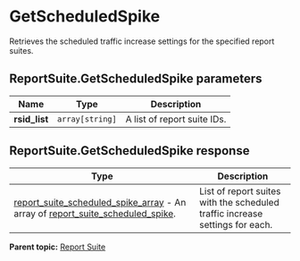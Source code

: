 # GetScheduledSpike

Retrieves the scheduled traffic increase settings for the specified report suites.

## ReportSuite.GetScheduledSpike parameters

|Name|Type|Description|
|----|----|-----------|
|**rsid_list** |`array[string]` |A list of report suite IDs.|

## ReportSuite.GetScheduledSpike response

|Type|Description|
|----|-----------|
| [report_suite_scheduled_spike_array](../../data_types/r_report_suite_scheduled_spike_array.md#) - An array of [report_suite_scheduled_spike](../../data_types/r_report_suite_scheduled_spike.md#). |List of report suites with the scheduled traffic increase settings for each.|

**Parent topic:** [Report Suite](../../methods/report_suite/r_methods_reportsuite.md)

